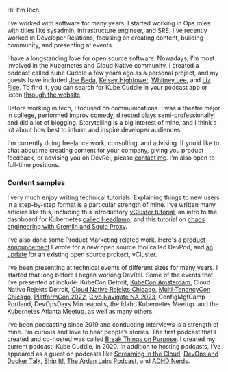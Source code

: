 Hi! I'm Rich.

I've worked with software for many years. I started working in Ops roles with titles like sysadmin, infrastructure engineer, and SRE. I've recently worked in Developer Relations, focusing on creating content, building community, and presenting at events.

I have a longstanding love for open source software. Nowadays, I’m most involved in the Kubernetes and Cloud Native community. I created a podcast called Kube Cuddle a few years ago as a personal project, and my guests have included [Joe Beda](https://kubecuddle.transistor.fm/episodes/joe-beda), [Kelsey Hightower](https://kubecuddle.transistor.fm/episodes/kelsey-hightower), [Whitney Lee](https://kubecuddle.transistor.fm/episodes/whitney-lee), and [Liz Rice](https://kubecuddle.transistor.fm/episodes/liz-rice). To find it, you can search for Kube Cuddle in your podcast app or listen [through the website](https://kubecuddle.transistor.fm/).

Before working in tech, I focused on communications. I was a theatre major in college, performed improv comedy, directed plays semi-professionally, and did a lot of blogging. Storytelling is a big interest of mine, and I think a lot about how best to inform and inspire developer audiences.

I'm currently doing freelance work, consulting, and advising. If you’d like to chat about me creating content for your company, giving you product feedback, or advising you on DevRel, please [contact me](mailto:hi@richburroughs.dev). I'm also open to full-time positions.

### Content samples

I very much enjoy writing technical tutorials. Explaining things to new users in a step-by-step format is a particular strength of mine. I’ve written many articles like this, including this introductory [vCluster tutorial](https://www.loft.sh/blog/intro-to-vcluster-tutorial), an intro to the dashboard for Kubernetes [called Headlamp](https://www.loft.sh/blog/kubernetes-dashboards-headlamp), and this tutorial on [chaos engineering with Gremlin and Squid Proxy](https://www.gremlin.com/community/tutorials/chaos-engineering-with-gremlin-and-squid-proxy).

I've also done some Product Marketing related work. Here's a [product announcement](https://www.loft.sh/blog/self-hosted-codespaces) I wrote for a new open source tool called DevPod, and [an update](https://www.loft.sh/blog/vcluster-in-2022) for an existing open source prokect, vCluster.

I’ve been presenting at technical events of different sizes for many years. I started that long before I began working DevRel. Some of the events that I’ve presented at include: KubeCon Detroit, [KubeCon Amsterdam](https://www.youtube.com/watch?v=bNelGGFwxcY), Cloud Native Rejekts Detroit, [Cloud Native Rejekts Chicago](https://youtu.be/jSVWiecTeo0?si=opRowSfG5MxTsB-l), [Multi-TenancyCon Chicago](https://www.youtube.com/watch?v=aZwB-ZOZl_s), [PlatformCon 2022](https://www.youtube.com/watch?v=_1_iTue9GZU), [Civo Navigate NA 2023](https://www.youtube.com/watch?v=GRsp1uv8vOs), ConfigMgtCamp Portland, DevOpsDays Minneapolis, the Idaho Kubernetes Meetup. and the Kubernetes Atlanta Meetup, as well as many others.

I’ve been podcasting since 2019 and conducting interviews is a strength of mine. I’m curious and love to hear people’s stories. The first podcast that I created and co-hosted was called [Break Things on Purpose](https://www.gremlin.com/podcast). I created my current podcast, Kube Cuddle, in 2020. In addition to hosting podcasts, I’ve appeared as a guest on podcasts like [Screaming in the Cloud](https://www.youtube.com/watch?v=zxK1oD0nBtM), [DevOps and Docker Talk](https://changelog.com/shipit/42), [Ship It!](https://changelog.com/shipit/42),  [The Ardan Labs Podcast](https://ardanlabs.buzzsprout.com/1466944/episodes/11910719-from-improv-to-staff-developer-advocate-with-rich-burroughs), and [ADHD Nerds](https://adhdnerds.com/rich-burroughs-simply-adhd-and-a-career-in-tech).



